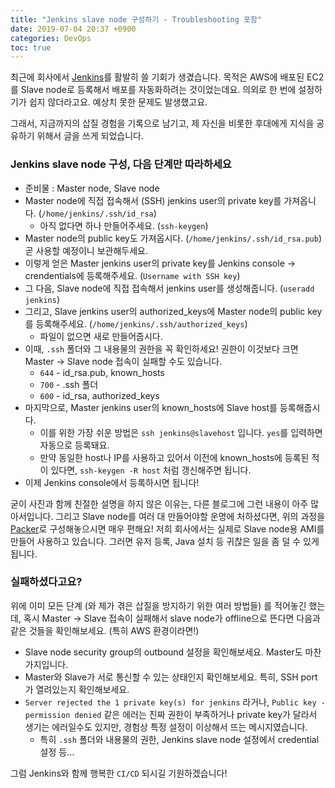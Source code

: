```yaml
---
title: "Jenkins slave node 구성하기 - Troubleshooting 포함"
date: 2019-07-04 20:37 +0900
categories: DevOps
toc: true
---
```


최근에 회사에서 [Jenkins](https://jenkins.io/)를 활발히 쓸 기회가 생겼습니다. 목적은 AWS에 배포된 EC2를 Slave node로 등록해서 배포를 자동화하려는 것이었는데요. 의외로 한 번에 설정하기가 쉽지 않더라고요. 예상치 못한 문제도 발생했고요.  

그래서, 지금까지의 삽질 경험을 기록으로 남기고, 제 자신을 비롯한 후대에게 지식을 공유하기 위해서 글을 쓰게 되었습니다.

### Jenkins slave node 구성, 다음 단계만 따라하세요
- 준비물 : Master node, Slave node
- Master node에 직접 접속해서 (SSH) jenkins user의 private key를 가져옵니다. (`/home/jenkins/.ssh/id_rsa`)
  - 아직 없다면 하나 만들어주세요. (`ssh-keygen`)
- Master node의 public key도 가져옵시다. (`/home/jenkins/.ssh/id_rsa.pub`) 곧 사용할 예정이니 보관해두세요.
- 이렇게 얻은 Master jenkins user의 private key를 Jenkins console -> crendentials에 등록해주세요. (`Username with SSH key`)
- 그 다음, Slave node에 직접 접속해서 jenkins user를 생성해줍니다. (`useradd jenkins`)
- 그리고, Slave jenkins user의 authorized_keys에 Master node의 public key를 등록해주세요. (`/home/jenkins/.ssh/authorized_keys`)
  - 파일이 없으면 새로 만들어줍시다.
- 이때, `.ssh` 폴더와 그 내용물의 권한을 꼭 확인하세요! 권한이 이것보다 크면 Master -> Slave node 접속이 실패할 수도 있습니다.
  - `644` - id_rsa.pub, known_hosts
  - `700` - .ssh 폴더
  - `600` - id_rsa, authorized_keys
- 마지막으로, Master jenkins user의 known_hosts에 Slave host를 등록해줍시다.
  - 이를 위한 가장 쉬운 방법은 `ssh jenkins@slavehost` 입니다. `yes`를 입력하면 자동으로 등록돼요.
  - 만약 동일한 host나 IP를 사용하고 있어서 이전에 known_hosts에 등록된 적이 있다면, `ssh-keygen -R host` 처럼 갱신해주면 됩니다.
- 이제 Jenkins console에서 등록하시면 됩니다!

굳이 사진과 함께 친절한 설명을 하지 않은 이유는, 다른 블로그에 그런 내용이 아주 많아서입니다. 그리고 Slave node를 여러 대 만들어야할 운명에 처하셨다면, 위의 과정을 [Packer](https://www.packer.io/)로 구성해놓으시면 매우 편해요! 저희 회사에서는 실제로 Slave node용 AMI를 만들어 사용하고 있습니다. 그러면 유저 등록, Java 설치 등 귀찮은 일을 좀 덜 수 있게 됩니다.

### 실패하셨다고요?
위에 이미 모든 단계 (와 제가 겪은 삽질을 방지하기 위한 여러 방법들) 를 적어놓긴 했는데, 혹시 Master -> Slave 접속이 실패해서 slave node가 offline으로 뜬다면 다음과 같은 것들을 확인해보세요. (특히 AWS 환경이라면!)

- Slave node security group의 outbound 설정을 확인해보세요. Master도 마찬가지입니다.
- Master와 Slave가 서로 통신할 수 있는 상태인지 확인해보세요. 특히, SSH port가 열려있는지 확인해보세요.
- `Server rejected the 1 private key(s) for jenkins` 라거나, `Public key - permission denied` 같은 에러는 진짜 권한이 부족하거나 private key가 달라서 생기는 에러일수도 있지만, 경험상 특정 설정이 이상해서 뜨는 메시지였습니다.
  - 특히 `.ssh` 폴더와 내용물의 권한, Jenkins slave node 설정에서 credential 설정 등...

그럼 Jenkins와 함께 행복한 `CI/CD` 되시길 기원하겠습니다!
